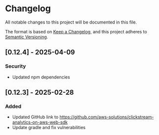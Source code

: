 # Changelog

All notable changes to this project will be documented in this file.

The format is based on [Keep a Changelog](https://keepachangelog.com/en/1.0.0/),
and this project adheres to [Semantic Versioning](https://semver.org/spec/v2.0.0.html).

## [0.12.4] - 2025-04-09

### Security

- Updated npm dependencies

## [0.12.3] - 2025-02-28

### Added

- Updated GitHub link to https://github.com/aws-solutions/clickstream-analytics-on-aws-web-sdk 
- Update gradle and fix vulnerabilities 